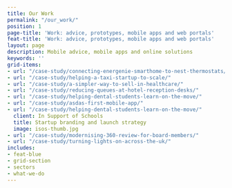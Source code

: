 ```yaml
---
title: Our Work
permalink: "/our_work/"
position: 1
page-title: 'Work: advice, prototypes, mobile apps and web portals'
feat-title: 'Work: advice, prototypes, mobile apps and web portals'
layout: page
description: Mobile advice, mobile apps and online solutions
keywords: ''
grid-items:
- url: "/case-study/connecting-energenie-smarthome-to-nest-thermostats/"
- url: "/case-study/helping-a-taxi-startup-to-scale/"
- url: "/case-study/a-simpler-way-to-sell-in-healthcare/"
- url: "/case-study/reducing-queues-at-hotel-reception-desks/"
- url: "/case-study/helping-dental-students-learn-on-the-move/"
- url: "/case-study/asdas-first-mobile-app/"
- url: "/case-study/helping-dental-students-learn-on-the-move/"
  client: In Support of Schools
  title: Startup branding and launch strategy
  image: isos-thumb.jpg
- url: "/case-study/modernising-360-review-for-board-members/"
- url: "/case-study/turning-lights-on-across-the-uk/"
includes:
- feat-blue
- grid-section
- sectors
- what-we-do
---
```

